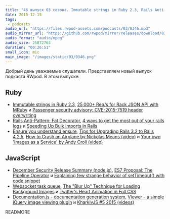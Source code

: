 ```yaml
---
title: "46 выпуск 03 сезона. Immutable strings in Ruby 2.3, Rails Anti-Pattern: Fat Decorator, Websocket task queue и прочее"
date: 2015-12-15
tags:
 - podcasts
audio_url: "https://files.rwpod-assets.com/podcasts/03/0346.mp3"
audio_mirror_url: "https://github.com/rwpod/mirror/releases/download/03.46/0346.mp3"
audio_format: "audio/mpeg"
audio_size: 25872763
duration: "00:26:51"
small_icon: mic
main_image: "/images/static/03/0346.png"
---
```


Добрый день уважаемые слушатели. Представляем новый выпуск подкаста RWpod. В этом выпуске:

## Ruby

 - [Immutable strings in Ruby 2.3](https://wyeworks.com/blog/2015/12/1/immutable-strings-in-ruby-2-dot-3/), [25,000+ Req/s for Rack JSON API with MRuby](http://lucaguidi.com/2015/12/09/25000-requests-per-second-for-rack-json-api-with-mruby.html) и [Passenger security advisory: CVE-2015-7519 header overwriting](https://blog.phusion.nl/2015/12/07/cve-2015-7519/)
 - [Rails Anti-Pattern: Fat Decorator](http://craftingruby.com/posts/2015/12/09/rails-antipattern-fat-decorator.html), [4 ways to get the most out of your rails logs](http://blog.scoutapp.com/articles/2015/12/09/4-ways-to-get-the-most-out-of-your-rails-logs) и [Speeding Up Bulk Imports in Rails](http://blog.codeship.com/speeding-up-bulk-imports-in-rails/)
 - [Ensure you understand ensure](http://undefined-reference.org/2015/12/13/ensure-you-understand-ensure.html), [Tips for Upgrading Rails 3.2 to Rails 4.2.5](https://www.rubyplus.com/articles/2881), [How to Crash an Airplane by Nickolas Means (video)](https://www.youtube.com/watch?v=S2FUSr3WlPk) и [Your own 'Images as a Service' by Andy Croll (video)](https://www.youtube.com/watch?v=zhW1E6_YpC4)

## JavaScript

 - [December Security Release Summary (node.js)](https://nodejs.org/en/blog/vulnerability/december-2015-security-releases/), [ES7 Proposal: The Pipeline Operator](https://github.com/mindeavor/es-pipeline-operator) и [Explaining few strange behavior of setTimeout() with code snippet](http://voidcanvas.com/strange-settimeout/)
 - [Websocket task queue](http://wsq.rocks/), [The "Blur Up" Technique for Loading Background Images](https://css-tricks.com/the-blur-up-technique-for-loading-background-images/) и [Twitter's Heart Animation in Full CSS](https://medium.com/@OxyDesign/twitter-s-heart-animation-in-full-css-b1c00ca5b774)
 - [Documentation.js - documentation generation system](http://documentation.js.org/), [Viewer - a simple jQuery image viewing plugin](http://fengyuanchen.github.io/viewer/) и [KharkivJS #5 2015 (videos)](https://www.youtube.com/playlist?list=PLnkLrCUX4Qh5I-IJ30tf51EQYmWTPWPx2)

READMORE

